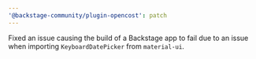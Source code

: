 ```yaml
---
'@backstage-community/plugin-opencost': patch
---
```


Fixed an issue causing the build of a Backstage app to fail due to an issue when importing `KeyboardDatePicker` from `material-ui`.

